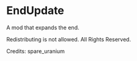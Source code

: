 # EndUpdate
A mod that expands the end.

Redistributing is not allowed.
All Rights Reserved.

Credits: spare_uranium
